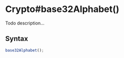 # Crypto#base32Alphabet()
Todo description...

<!-- examples -->
<!-- examples -->

## Syntax

```js
base32Alphabet();
```

<!-- parameters -->
<!-- parameters -->

<!-- return -->
<!-- return -->

